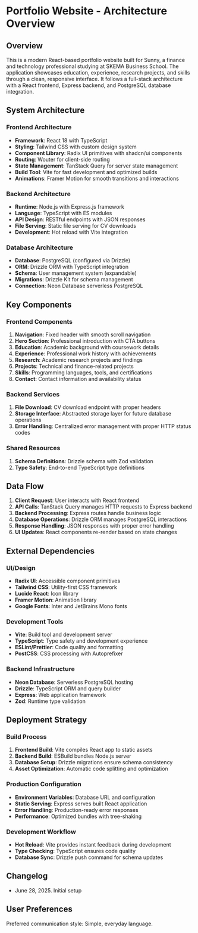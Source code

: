 # Portfolio Website - Architecture Overview

## Overview

This is a modern React-based portfolio website built for Sunny, a finance and technology professional studying at SKEMA Business School. The application showcases education, experience, research projects, and skills through a clean, responsive interface. It follows a full-stack architecture with a React frontend, Express backend, and PostgreSQL database integration.

## System Architecture

### Frontend Architecture
- **Framework**: React 18 with TypeScript
- **Styling**: Tailwind CSS with custom design system
- **Component Library**: Radix UI primitives with shadcn/ui components
- **Routing**: Wouter for client-side routing
- **State Management**: TanStack Query for server state management
- **Build Tool**: Vite for fast development and optimized builds
- **Animations**: Framer Motion for smooth transitions and interactions

### Backend Architecture
- **Runtime**: Node.js with Express.js framework
- **Language**: TypeScript with ES modules
- **API Design**: RESTful endpoints with JSON responses
- **File Serving**: Static file serving for CV downloads
- **Development**: Hot reload with Vite integration

### Database Architecture
- **Database**: PostgreSQL (configured via Drizzle)
- **ORM**: Drizzle ORM with TypeScript integration
- **Schema**: User management system (expandable)
- **Migrations**: Drizzle Kit for schema management
- **Connection**: Neon Database serverless PostgreSQL

## Key Components

### Frontend Components
1. **Navigation**: Fixed header with smooth scroll navigation
2. **Hero Section**: Professional introduction with CTA buttons
3. **Education**: Academic background with coursework details
4. **Experience**: Professional work history with achievements
5. **Research**: Academic research projects and findings
6. **Projects**: Technical and finance-related projects
7. **Skills**: Programming languages, tools, and certifications
8. **Contact**: Contact information and availability status

### Backend Services
1. **File Download**: CV download endpoint with proper headers
2. **Storage Interface**: Abstracted storage layer for future database operations
3. **Error Handling**: Centralized error management with proper HTTP status codes

### Shared Resources
1. **Schema Definitions**: Drizzle schema with Zod validation
2. **Type Safety**: End-to-end TypeScript type definitions

## Data Flow

1. **Client Request**: User interacts with React frontend
2. **API Calls**: TanStack Query manages HTTP requests to Express backend
3. **Backend Processing**: Express routes handle business logic
4. **Database Operations**: Drizzle ORM manages PostgreSQL interactions
5. **Response Handling**: JSON responses with proper error handling
6. **UI Updates**: React components re-render based on state changes

## External Dependencies

### UI/Design
- **Radix UI**: Accessible component primitives
- **Tailwind CSS**: Utility-first CSS framework
- **Lucide React**: Icon library
- **Framer Motion**: Animation library
- **Google Fonts**: Inter and JetBrains Mono fonts

### Development Tools
- **Vite**: Build tool and development server
- **TypeScript**: Type safety and development experience
- **ESLint/Prettier**: Code quality and formatting
- **PostCSS**: CSS processing with Autoprefixer

### Backend Infrastructure
- **Neon Database**: Serverless PostgreSQL hosting
- **Drizzle**: TypeScript ORM and query builder
- **Express**: Web application framework
- **Zod**: Runtime type validation

## Deployment Strategy

### Build Process
1. **Frontend Build**: Vite compiles React app to static assets
2. **Backend Build**: ESBuild bundles Node.js server
3. **Database Setup**: Drizzle migrations ensure schema consistency
4. **Asset Optimization**: Automatic code splitting and optimization

### Production Configuration
- **Environment Variables**: Database URL and configuration
- **Static Serving**: Express serves built React application
- **Error Handling**: Production-ready error responses
- **Performance**: Optimized bundles with tree-shaking

### Development Workflow
- **Hot Reload**: Vite provides instant feedback during development
- **Type Checking**: TypeScript ensures code quality
- **Database Sync**: Drizzle push command for schema updates

## Changelog
- June 28, 2025. Initial setup

## User Preferences

Preferred communication style: Simple, everyday language.